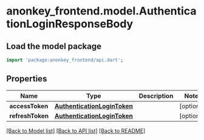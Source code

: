 # anonkey_frontend.model.AuthenticationLoginResponseBody

## Load the model package

```dart
import 'package:anonkey_frontend/api.dart';
```

## Properties

 Name             | Type                                                        | Description | Notes      
------------------|-------------------------------------------------------------|-------------|------------
 **accessToken**  | [**AuthenticationLoginToken**](AuthenticationLoginToken.md) |             | [optional] 
 **refreshToken** | [**AuthenticationLoginToken**](AuthenticationLoginToken.md) |             | [optional] 

[[Back to Model list]](../README.md#documentation-for-models) [[Back to API list]](../README.md#documentation-for-api-endpoints) [[Back to README]](../README.md)


